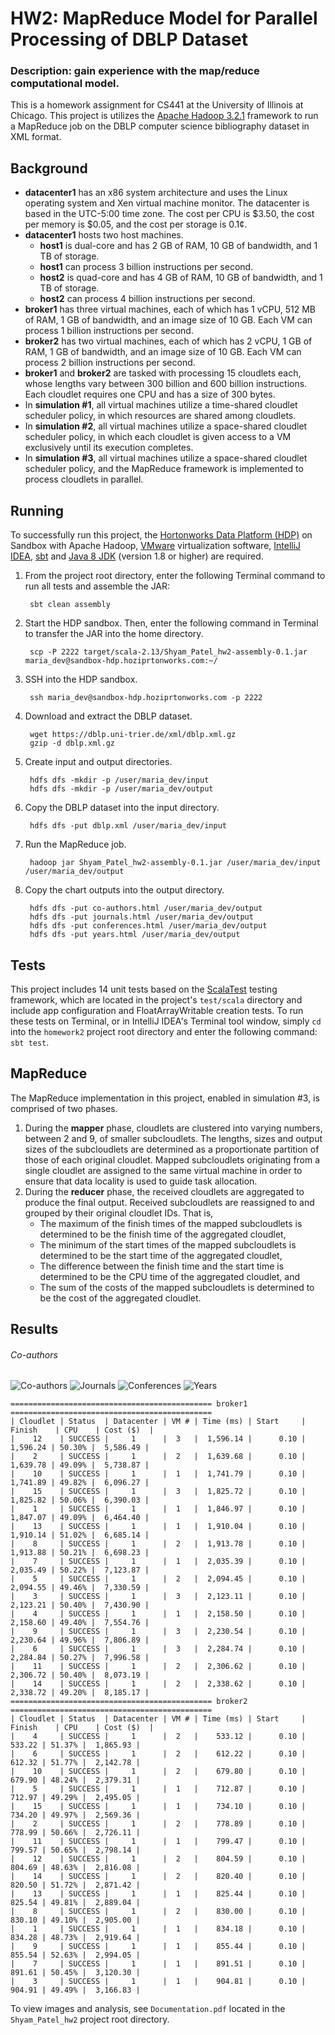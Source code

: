 # HW2: MapReduce Model for Parallel Processing of DBLP Dataset
### Description: gain experience with the map/reduce computational model.
This is a homework assignment for CS441 at the University of Illinois at Chicago.
This project is utilizes the [Apache Hadoop 3.2.1](http://hadoop.apache.org) framework to run a MapReduce job on the DBLP computer science bibliography dataset in XML format.

## Background
- **datacenter1** has an x86 system architecture and uses the Linux operating system and Xen virtual machine monitor. The datacenter is based in the UTC-5:00 time zone. The cost per CPU is $3.50, the cost per memory is $0.05, and the cost per storage is 0.1¢.
- **datacenter1** hosts two host machines.
    - **host1** is dual-core and has 2 GB of RAM, 10 GB of bandwidth, and 1 TB of storage.
    - **host1** can process 3 billion instructions per second.
    - **host2** is quad-core and has 4 GB of RAM, 10 GB of bandwidth, and 1 TB of storage.
    - **host2** can process 4 billion instructions per second.
- **broker1** has three virtual machines, each of which has 1 vCPU, 512 MB of RAM, 1 GB of bandwidth, and an image size of 10 GB. Each VM can process 1 billion instructions per second.
- **broker2** has two virtual machines, each of which has 2 vCPU, 1 GB of RAM, 1 GB of bandwidth, and an image size of 10 GB. Each VM can process 2 billion instructions per second.
- **broker1** and **broker2** are tasked with processing 15 cloudlets each, whose lengths vary between 300 billion and 600 billion instructions. Each cloudlet requires one CPU and has a size of 300 bytes.
- In **simulation #1**, all virtual machines utilize a time-shared cloudlet scheduler policy, in which resources are shared among cloudlets.
- In **simulation #2**, all virtual machines utilize a space-shared cloudlet scheduler policy, in which each cloudlet is given access to a VM exclusively until its execution completes.
- In **simulation #3**, all virtual machines utilize a space-shared cloudlet scheduler policy, and the MapReduce framework is implemented to process cloudlets in parallel.

## Running
To successfully run this project, the [Hortonworks Data Platform (HDP)](https://www.cloudera.com/downloads/hortonworks-sandbox.html) on Sandbox with Apache Hadoop, [VMware](https://my.vmware.com/en/web/vmware/downloads) virtualization software, [IntelliJ IDEA](https://www.jetbrains.com/idea), [sbt](https://docs.scala-lang.org/getting-started/sbt-track/getting-started-with-scala-and-sbt-on-the-command-line.html) and [Java 8 JDK](https://www.oracle.com/technetwork/java/javase/downloads/index.html) (version 1.8 or higher) are required.

1. From the project root directory, enter the following Terminal command to run all tests and assemble the JAR:

        sbt clean assembly

2. Start the HDP sandbox. Then, enter the following command in Terminal to transfer the JAR into the home directory.

        scp -P 2222 target/scala-2.13/Shyam_Patel_hw2-assembly-0.1.jar maria_dev@sandbox-hdp.hoziprtonworks.com:~/

3. SSH into the HDP sandbox.

        ssh maria_dev@sandbox-hdp.hoziprtonworks.com -p 2222

4. Download and extract the DBLP dataset.

        wget https://dblp.uni-trier.de/xml/dblp.xml.gz
        gzip -d dblp.xml.gz

5. Create input and output directories.

        hdfs dfs -mkdir -p /user/maria_dev/input
        hdfs dfs -mkdir -p /user/maria_dev/output

6. Copy the DBLP dataset into the input directory.

        hdfs dfs -put dblp.xml /user/maria_dev/input

7. Run the MapReduce job.

        hadoop jar Shyam_Patel_hw2-assembly-0.1.jar /user/maria_dev/input /user/maria_dev/output

8. Copy the chart outputs into the output directory.

        hdfs dfs -put co-authors.html /user/maria_dev/output
        hdfs dfs -put journals.html /user/maria_dev/output
        hdfs dfs -put conferences.html /user/maria_dev/output
        hdfs dfs -put years.html /user/maria_dev/output


## Tests
This project includes 14 unit tests based on the [ScalaTest](http://www.scalatest.org) testing framework, which are located in the project's `test/scala` directory and include app configuration and FloatArrayWritable creation tests.
To run these tests on Terminal, or in IntelliJ IDEA's Terminal tool window, simply `cd` into the `homework2` project root directory and enter the following command: `sbt test`.

## MapReduce
The MapReduce implementation in this project, enabled in simulation #3, is comprised of two phases.

1. During the **mapper** phase, cloudlets are clustered into varying numbers, between 2 and 9, of smaller subcloudlets. The lengths, sizes and output sizes of the subcloudlets are determined as a proportionate partition of those of each original cloudlet. Mapped subcloudlets originating from a single cloudlet are assigned to the same virtual machine in order to ensure that data locality is used to guide task allocation.
2. During the **reducer** phase, the received cloudlets are aggregated to produce the final output. Received subcloudlets are reassigned to and grouped by their original cloudlet IDs. That is,
    - The maximum of the finish times of the mapped subcloudlets is determined to be the finish time of the aggregated cloudlet,
    - The minimum of the start times of the mapped subcloudlets is determined to be the start time of the aggregated cloudlet,
    - The difference between the finish time and the start time is determined to be the CPU time of the aggregated cloudlet, and
    - The sum of the costs of the mapped subcloudlets is determined to be the cost of the aggregated cloudlet.

## Results

###### Co-authors
![Co-authors](https://bitbucket.org/spate54/shyam_patel_hw2/raw/b715b085eee9d95e85d4f600ecd2bd36dbc0e581/images/co-authors.png)
![Journals](https://bitbucket.org/spate54/shyam_patel_hw2/raw/cce070e7f6c68709a9f798507a6c9747b9a2725d/images/journals.png)
![Conferences](https://bitbucket.org/spate54/shyam_patel_hw2/raw/cce070e7f6c68709a9f798507a6c9747b9a2725d/images/conferences.png)
![Years](https://bitbucket.org/spate54/shyam_patel_hw2/raw/cce070e7f6c68709a9f798507a6c9747b9a2725d/images/years.png)
```
============================================= broker1 =============================================
| Cloudlet | Status  | Datacenter | VM # | Time (ms) | Start     | Finish    | CPU    | Cost ($)  |
|    12    | SUCCESS |     1      |  3   |  1,596.14 |      0.10 |  1,596.24 | 50.30% |  5,586.49 |
|    2     | SUCCESS |     1      |  2   |  1,639.68 |      0.10 |  1,639.78 | 49.09% |  5,738.87 |
|    10    | SUCCESS |     1      |  1   |  1,741.79 |      0.10 |  1,741.89 | 49.82% |  6,096.27 |
|    15    | SUCCESS |     1      |  3   |  1,825.72 |      0.10 |  1,825.82 | 50.06% |  6,390.03 |
|    1     | SUCCESS |     1      |  1   |  1,846.97 |      0.10 |  1,847.07 | 49.09% |  6,464.40 |
|    13    | SUCCESS |     1      |  1   |  1,910.04 |      0.10 |  1,910.14 | 51.02% |  6,685.14 |
|    8     | SUCCESS |     1      |  2   |  1,913.78 |      0.10 |  1,913.88 | 50.21% |  6,698.23 |
|    7     | SUCCESS |     1      |  1   |  2,035.39 |      0.10 |  2,035.49 | 50.22% |  7,123.87 |
|    5     | SUCCESS |     1      |  2   |  2,094.45 |      0.10 |  2,094.55 | 49.46% |  7,330.59 |
|    3     | SUCCESS |     1      |  3   |  2,123.11 |      0.10 |  2,123.21 | 50.40% |  7,430.90 |
|    4     | SUCCESS |     1      |  1   |  2,158.50 |      0.10 |  2,158.60 | 49.40% |  7,554.76 |
|    9     | SUCCESS |     1      |  3   |  2,230.54 |      0.10 |  2,230.64 | 49.96% |  7,806.89 |
|    6     | SUCCESS |     1      |  3   |  2,284.74 |      0.10 |  2,284.84 | 50.27% |  7,996.58 |
|    11    | SUCCESS |     1      |  2   |  2,306.62 |      0.10 |  2,306.72 | 50.40% |  8,073.19 |
|    14    | SUCCESS |     1      |  2   |  2,338.62 |      0.10 |  2,338.72 | 49.20% |  8,185.17 |
============================================= broker2 =============================================
| Cloudlet | Status  | Datacenter | VM # | Time (ms) | Start     | Finish    | CPU    | Cost ($)  |
|    4     | SUCCESS |     1      |  2   |    533.12 |      0.10 |    533.22 | 51.37% |  1,865.93 |
|    6     | SUCCESS |     1      |  2   |    612.22 |      0.10 |    612.32 | 51.77% |  2,142.78 |
|    10    | SUCCESS |     1      |  2   |    679.80 |      0.10 |    679.90 | 48.24% |  2,379.31 |
|    5     | SUCCESS |     1      |  1   |    712.87 |      0.10 |    712.97 | 49.29% |  2,495.05 |
|    15    | SUCCESS |     1      |  1   |    734.10 |      0.10 |    734.20 | 49.97% |  2,569.36 |
|    2     | SUCCESS |     1      |  2   |    778.89 |      0.10 |    778.99 | 50.66% |  2,726.11 |
|    11    | SUCCESS |     1      |  1   |    799.47 |      0.10 |    799.57 | 50.65% |  2,798.14 |
|    12    | SUCCESS |     1      |  2   |    804.59 |      0.10 |    804.69 | 48.63% |  2,816.08 |
|    14    | SUCCESS |     1      |  2   |    820.40 |      0.10 |    820.50 | 51.72% |  2,871.42 |
|    13    | SUCCESS |     1      |  1   |    825.44 |      0.10 |    825.54 | 49.81% |  2,889.04 |
|    8     | SUCCESS |     1      |  2   |    830.00 |      0.10 |    830.10 | 49.10% |  2,905.00 |
|    1     | SUCCESS |     1      |  1   |    834.18 |      0.10 |    834.28 | 48.73% |  2,919.64 |
|    9     | SUCCESS |     1      |  1   |    855.44 |      0.10 |    855.54 | 52.63% |  2,994.05 |
|    7     | SUCCESS |     1      |  1   |    891.51 |      0.10 |    891.61 | 50.45% |  3,120.30 |
|    3     | SUCCESS |     1      |  1   |    904.81 |      0.10 |    904.91 | 49.49% |  3,166.83 |
```

To view images and analysis, see `Documentation.pdf` located in the `Shyam_Patel_hw2` project root directory.